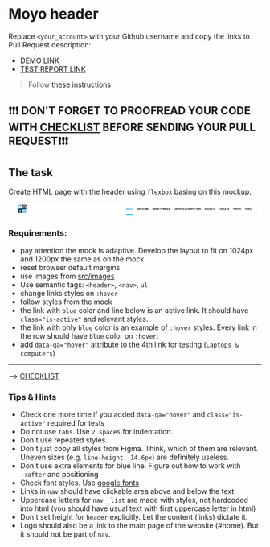 # Moyo header
Replace `<your_account>` with your Github username and copy the links to Pull Request description:
- [DEMO LINK](https://MXMUK.github.io/layout_moyo-header/)
- [TEST REPORT LINK](https://MXMUK.github.io/layout_moyo-header/report/html_report/)

> Follow [these instructions](https://mate-academy.github.io/layout_task-guideline/#how-to-solve-the-layout-tasks-on-github)

## ❗️❗️❗️ DON'T FORGET TO PROOFREAD YOUR CODE WITH [CHECKLIST](https://github.com/mate-academy/layout_moyo-header/blob/master/checklist.md) BEFORE SENDING YOUR PULL REQUEST❗️❗️❗️

## The task
Create HTML page with the header using `flexbox` basing on [this mockup](https://www.figma.com/file/1sog2rmfyCjnVxkeZ3ptnc/MOYO-%2F-Header?node-id=0%3A1).

![screenshot](./references/header-example.png)

### Requirements:
+ pay attention the mock is adaptive. Develop the layout to fit on 1024px and 1200px the same as on the mock.
+ reset browser default margins
+ use images from [src/images](src/images)
+ Use semantic tags: `<header>`, `<nav>`, `ul`
+ change links styles on `:hover`
+ follow styles from the mock
+ the link with `blue` color and line below is an active link. It should have `class="is-active"` and relevant styles.
+ the link with only `blue` color is an example of `:hover` styles. Every link in the row should have `blue` color on `:hover`.
+ add `data-qa="hover"` attribute to the 4th link for testing (`Laptops & computers`)
---
--> [CHECKLIST](https://github.com/mate-academy/layout_moyo-header/blob/master/checklist.md)

### Tips & Hints
+ Check one more time if you added `data-qa="hover"` and `class="is-active"`
required for tests
+ Do not use `tabs`. Use `2 spaces` for indentation.
+ Don't use repeated styles.
+ Don't just copy all styles from Figma. Think, which of them are relevant.
Uneven sizes (e.g. `line-height: 14.6px`) are definitely useless.
+ Don't use extra elements for blue line. Figure out how to work with `::after`
and positioning
+ Check font styles. Use [google fonts](https://fonts.google.com/)
+ Links in `nav` should have clickable area above and below the text
+ Uppercase letters for `nav__list` are made with styles, not hardcoded into
html (you should have usual text with first uppercase letter in html)
+ Don't set height for `header` explicitly. Let the content (links) dictate it.
+ Logo should also be a link to the main page of the website (#home). But it
should not be part of `nav`.
